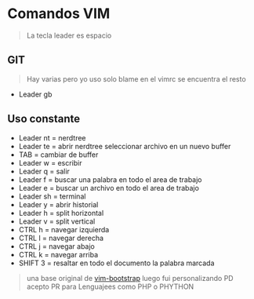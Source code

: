 # Comandos VIM

> La tecla leader es espacio

## GIT 
> Hay varias pero yo uso solo blame
> en el vimrc se encuentra el resto
* Leader gb

## Uso constante

* Leader nt = nerdtree
* Leader te = abrir nerdtree seleccionar archivo en un nuevo buffer
* TAB         = cambiar de buffer
* Leader w  = escribir
* Leader q  = salir
* Leader f  = buscar una palabra en todo el area de trabajo
* Leader e  = buscar un archivo en todo el area de trabajo
* Leader sh = terminal
* Leader y  = abrir historial
* Leader h  = split horizontal
* Leader v  = split vertical
* CTRL h      = navegar izquierda 
* CTRL l      = navegar derecha
* CTRL j      = navegar abajo 
* CTRL k      = navegar arriba
* SHIFT 3      = resaltar en todo el documento la palabra marcada
 
> una base original de [vim-bootstrap](https://vim-bootstrap.com/)
> luego fui personalizando 
> PD acepto PR para Lenguajees como PHP o PHYTHON

